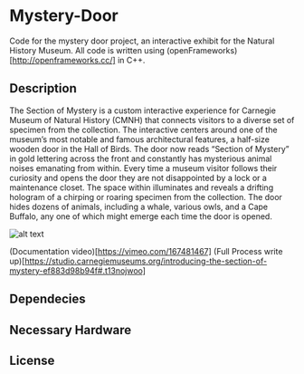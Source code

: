 # Mystery-Door
Code for the mystery door project, an interactive exhibit for the Natural History Museum. All code is written using (openFrameworks)[http://openframeworks.cc/] in C++. 

## Description 

The Section of Mystery is a custom interactive experience for Carnegie Museum of Natural History (CMNH) that connects visitors to a diverse set of specimen from the collection. The interactive centers around one of the museum’s most notable and famous architectural features, a half-size wooden door in the Hall of Birds. The door now reads “Section of Mystery” in gold lettering across the front and constantly has mysterious animal noises emanating from within. Every time a museum visitor follows their curiosity and opens the door they are not disappointed by a lock or a maintenance closet. The space within illuminates and reveals a drifting hologram of a chirping or roaring specimen from the collection. The door hides dozens of animals, including a whale, various owls, and a Cape Buffalo, any one of which might emerge each time the door is opened.

![alt text](https://raw.githubusercontent.com/CMP-Studio/Mystery-Door/f55113dc089fd838d84c4b7ae7c28a61660e95c1/coverImage.jpg )

(Documentation video)[https://vimeo.com/167481467] 
(Full Process write up)[https://studio.carnegiemuseums.org/introducing-the-section-of-mystery-ef883d98b94f#.t13nojwoo]

## Dependecies

## Necessary Hardware

## License


